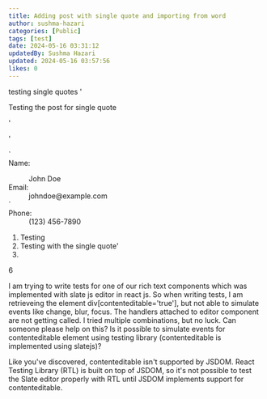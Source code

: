 ```yaml
---
title: Adding post with single quote and importing from word
author: sushma-hazari
categories: [Public]
tags: [test]
date: 2024-05-16 03:31:12 
updatedBy: Sushma Hazari
updated: 2024-05-16 03:57:56 
likes: 0
---
```


testing single quotes '

Testing the post for single quote

'

'<dl>
  `<dt>Name:</dt>
  <dd>John Doe</dd>
  <dt>Email:</dt>
  <dd>johndoe@example.com</dd>
  `<dt>Phone:</dt>
  <dd>(123) 456-7890</dd>
</dl>

1. Testing
2. Testing with the single quote'
3. 
6

I am trying to write tests for one of our rich text components which was implemented with slate js editor in react js. So when writing tests, I am retrieveing the element div[contenteditable='true'], but not able to simulate events like change, blur, focus. The handlers attached to editor component are not getting called. I tried multiple combinations, but no luck. Can someone please help on this? Is it possible to simulate events for contenteditable element using testing library (contenteditable is implemented using slatejs)?

Like you've discovered, contenteditable isn't supported by JSDOM. React Testing Library (RTL) is built on top of JSDOM, so it's not possible to test the Slate editor properly with RTL until JSDOM implements support for contenteditable.